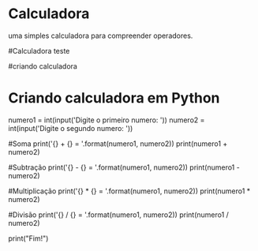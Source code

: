 # Calculadora

uma simples calculadora para compreender operadores.

#Calculadora teste

#criando calculadora


# Criando calculadora em Python

numero1 = int(input('Digite o primeiro numero: '))
numero2 = int(input('Digite o segundo numero: '))

#Soma
print('{} + {} = '.format(numero1, numero2))
print(numero1 + numero2)

#Subtração
print('{} - {} = '.format(numero1, numero2))
print(numero1 - numero2)

#Multiplicação
print('{} * {} = '.format(numero1, numero2))
print(numero1 * numero2)

#Divisão
print('{} / {} = '.format(numero1, numero2))
print(numero1 / numero2)

print("Fim!")
  
